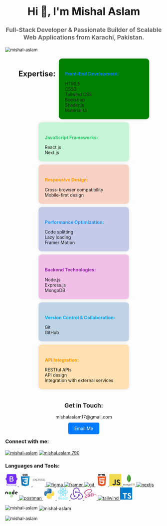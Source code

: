<!-- Profile Header -->
<!-- Profile Header -->
<div align="center">
  <h1 style="font-size: 3.5vw; font-weight: bold; animation: fade-in 2s;">Hi 👋, I'm Mishal Aslam</h1>
  <h3 style="font-size: 2vw; color: #666; animation: fade-in 2.5s;">Full-Stack Developer & Passionate Builder of Scalable Web Applications from Karachi, Pakistan.</h3>
</div>

<p align="left">
  <img src="https://komarev.com/ghpvc/?username=mishal-aslam&label=Profile%20views&color=0e75b6&style=flat" alt="mishal-aslam" />
</p>

<!-- Expertise Section -->
<div style="margin-top: 20px; display: flex; flex-wrap: wrap; justify-content: center; gap: 10px;">
  <h1 style="font-size: 2.5vw; font-weight: bold; animation: fade-in 2s; margin-bottom: 20px;">Expertise:</h1>
  
  <!-- Front-End Development -->
  <div class="expertise-card" style="background-color: green; border-radius: 10px; box-shadow: 0 0 10px rgba(0, 0, 0, 0.1); padding: 20px; width: 250px;">
    <h3 style="font-size: 1.5vw; font-weight: bold; color: #007bff;">Front-End Development:</h3>
    <ul style="list-style: none; padding: 0; margin: 0;">
      <li>HTML5</li>
      <li>CSS3</li>
      <li>Tailwind CSS</li>
      <li>Bootstrap</li>
      <li>Shader.js</li>
      <li>Material UI</li>
    </ul>
  </div>
  
  <!-- JavaScript Frameworks -->
  <div class="expertise-card" style="background-color: #c6f4d6; border-radius: 10px; box-shadow: 0 0 10px rgba(0, 0, 0, 0.1); padding: 20px; width: 250px;">
    <h3 style="font-size: 1.5vw; font-weight: bold; color: #2ecc71;">JavaScript Frameworks:</h3>
    <ul style="list-style: none; padding: 0; margin: 0;">
      <li>React.js</li>
      <li>Next.js</li>
    </ul>
  </div>
  
  <!-- Responsive Design -->
  <div class="expertise-card" style="background-color: #f7d2c4; border-radius: 10px; box-shadow: 0 0 10px rgba(0, 0, 0, 0.1); padding: 20px; width: 250px;">
    <h3 style="font-size: 1.5vw; font-weight: bold; color: #ff9800;">Responsive Design:</h3>
    <ul style="list-style: none; padding: 0; margin: 0;">
      <li>Cross-browser compatibility</li>
      <li>Mobile-first design</li>
    </ul>
  </div>
  
  <!-- Performance Optimization -->
  <div class="expertise-card" style="background-color: #c5cae9; border-radius: 10px; box-shadow: 0 0 10px rgba(0, 0, 0, 0.1); padding: 20px; width: 250px;">
    <h3 style="font-size: 1.5vw; font-weight: bold; color: #2196f3;">Performance Optimization:</h3>
    <ul style="list-style: none; padding: 0; margin: 0;">
      <li>Code splitting</li>
      <li>Lazy loading</li>
      <li>Framer Motion</li>
    </ul>
  </div>
  
   <!-- Backend Technologies -->
  <div class="expertise-card" style="background-color: #f1c0e8; border-radius: 10px; box-shadow: 0 0 10px rgba(0, 0, 0, 0.1); padding: 20px; width: 250px;">
    <h3 style="font-size: 1.5vw; font-weight: bold; color: #9c27b0;">Backend Technologies:</h3>
    <ul style="list-style: none; padding: 0; margin: 0;">
      <li>Node.js</li>
      <li>Express.js</li>
      <li>MongoDB</li>
    </ul>
  </div>
  
  <!-- Version Control & Collaboration -->
  <div class="expertise-card" style="background-color: #bfd3e6; border-radius: 10px; box-shadow: 0 0 10px rgba(0, 0, 0, 0.1); padding: 20px; width: 250px;">
    <h3 style="font-size: 1.5vw; font-weight: bold; color: #03a9f4;">Version Control & Collaboration:</h3>
    <ul style="list-style: none; padding: 0; margin: 0;">
      <li>Git</li>
      <li>GitHub</li>
    </ul>
  </div>
  
  <!-- API Integration -->
  <div class="expertise-card" style="background-color: #ffe0b2; border-radius: 10px; box-shadow: 0 0 10px rgba(0, 0, 0, 0.1); padding: 20px; width: 250px;">
    <h3 style="font-size: 1.5vw; font-weight: bold; color: #ff9800;">API Integration:</h3>
    <ul style="list-style: none; padding: 0; margin: 0;">
      <li>RESTful APIs</li>
      <li>API design</li>
      <li>Integration with external services</li>
    </ul>
  </div>
</div>

<!-- Contact Information -->
<div style="margin-top: 40px; text-align: center;">
  <h2 style="font-size: 2vw; font-weight: bold; animation: fade-in 2s;"> Get in Touch:</h2>
  <p style="font-size: 1.5vw; margin-bottom: 20px;">mishalaslam17@gmail.com</p>
  <a href="mailto:mishalaslam17@gmail.com" style="background-color: #007bff; color: #fff; padding: 10px 20px; border-radius: 5px; text-decoration: none;">Email Me</a>
</div>

      
<h3 align="left">Connect with me:</h3>
<p align="left">
<a href="https://linkedin.com/in/mishal-aslam" target="blank"><img align="center" src="https://raw.githubusercontent.com/rahuldkjain/github-profile-readme-generator/master/src/images/icons/Social/linked-in-alt.svg" alt="mishal-aslam" height="30" width="40" /></a>
<a href="https://fb.com/mishal.aslam.790" target="blank"><img align="center" src="https://raw.githubusercontent.com/rahuldkjain/github-profile-readme-generator/master/src/images/icons/Social/facebook.svg" alt="mishal.aslam.790" height="30" width="40" /></a>
</p>

<h3 align="left">Languages and Tools:</h3>
<p align="left"> <a href="https://getbootstrap.com" target="_blank" rel="noreferrer"> <img src="https://raw.githubusercontent.com/devicons/devicon/master/icons/bootstrap/bootstrap-plain-wordmark.svg" alt="bootstrap" width="40" height="40"/> </a> <a href="https://www.w3schools.com/css/" target="_blank" rel="noreferrer"> <img src="https://raw.githubusercontent.com/devicons/devicon/master/icons/css3/css3-original-wordmark.svg" alt="css3" width="40" height="40"/> </a> <a href="https://expressjs.com" target="_blank" rel="noreferrer"> <img src="https://raw.githubusercontent.com/devicons/devicon/master/icons/express/express-original-wordmark.svg" alt="express" width="40" height="40"/> </a> <a href="https://www.figma.com/" target="_blank" rel="noreferrer"> <img src="https://www.vectorlogo.zone/logos/figma/figma-icon.svg" alt="figma" width="40" height="40"/> </a> <a href="https://www.framer.com/" target="_blank" rel="noreferrer"> <img src="https://www.vectorlogo.zone/logos/framer/framer-icon.svg" alt="framer" width="40" height="40"/> </a> <a href="https://git-scm.com/" target="_blank" rel="noreferrer"> <img src="https://www.vectorlogo.zone/logos/git-scm/git-scm-icon.svg" alt="git" width="40" height="40"/> </a> <a href="https://www.w3.org/html/" target="_blank" rel="noreferrer"> <img src="https://raw.githubusercontent.com/devicons/devicon/master/icons/html5/html5-original-wordmark.svg" alt="html5" width="40" height="40"/> </a> <a href="https://developer.mozilla.org/en-US/docs/Web/JavaScript" target="_blank" rel="noreferrer"> <img src="https://raw.githubusercontent.com/devicons/devicon/master/icons/javascript/javascript-original.svg" alt="javascript" width="40" height="40"/> </a> <a href="https://www.mongodb.com/" target="_blank" rel="noreferrer"> <img src="https://raw.githubusercontent.com/devicons/devicon/master/icons/mongodb/mongodb-original-wordmark.svg" alt="mongodb" width="40" height="40"/> </a> <a href="https://nextjs.org/" target="_blank" rel="noreferrer"> <img src="https://cdn.worldvectorlogo.com/logos/nextjs-2.svg" alt="nextjs" width="40" height="40"/> </a> <a href="https://nodejs.org" target="_blank" rel="noreferrer"> <img src="https://raw.githubusercontent.com/devicons/devicon/master/icons/nodejs/nodejs-original-wordmark.svg" alt="nodejs" width="40" height="40"/> </a> <a href="https://postman.com" target="_blank" rel="noreferrer"> <img src="https://www.vectorlogo.zone/logos/getpostman/getpostman-icon.svg" alt="postman" width="40" height="40"/> </a> <a href="https://www.python.org" target="_blank" rel="noreferrer"> <img src="https://raw.githubusercontent.com/devicons/devicon/master/icons/python/python-original.svg" alt="python" width="40" height="40"/> </a> <a href="https://reactjs.org/" target="_blank" rel="noreferrer"> <img src="https://raw.githubusercontent.com/devicons/devicon/master/icons/react/react-original-wordmark.svg" alt="react" width="40" height="40"/> </a> <a href="https://redux.js.org" target="_blank" rel="noreferrer"> <img src="https://raw.githubusercontent.com/devicons/devicon/master/icons/redux/redux-original.svg" alt="redux" width="40" height="40"/> </a> <a href="https://sass-lang.com" target="_blank" rel="noreferrer"> <img src="https://raw.githubusercontent.com/devicons/devicon/master/icons/sass/sass-original.svg" alt="sass" width="40" height="40"/> </a> <a href="https://tailwindcss.com/" target="_blank" rel="noreferrer"> <img src="https://www.vectorlogo.zone/logos/tailwindcss/tailwindcss-icon.svg" alt="tailwind" width="40" height="40"/> </a> <a href="https://www.typescriptlang.org/" target="_blank" rel="noreferrer"> <img src="https://raw.githubusercontent.com/devicons/devicon/master/icons/typescript/typescript-original.svg" alt="typescript" width="40" height="40"/> </a> </p>


<p><img align="left" src="https://github-readme-stats.vercel.app/api/top-langs?username=mishal-aslam&show_icons=true&locale=en&layout=compact" alt="mishal-aslam" /></p>
<p>&nbsp;<img align="center" src="https://github-readme-stats.vercel.app/api?username=mishal-aslam&show_icons=true&locale=en" alt="mishal-aslam" /></p>
<p><img align="center" src="https://github-readme-streak-stats.herokuapp.com/?user=mishal-aslam&" alt="mishal-aslam" /></p>
